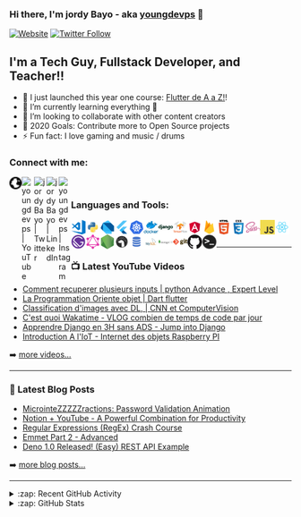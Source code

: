### Hi there, I'm jordy Bayo - aka [youngdevps][website] 👋

[![Website](https://img.shields.io/website?label=youngdevps.com&style=for-the-badge&url=https%3A%2F%2Fyoungdevps.com)](https://youngdevps.com)
[![Twitter Follow](https://img.shields.io/twitter/follow/youngdevps?color=1DA1F2&logo=twitter&style=for-the-badge)](https://twitter.com/intent/follow?original_referer=https%3A%2F%2Fgithub.com%2Fyoungdevps&screen_name=youngdevps)

## I'm a Tech Guy, Fullstack Developer, and Teacher!!

- 🔭 I just launched this year one course: [Flutter de A a Z!][course]!
- 🌱 I’m currently learning everything 🤣
- 👯 I’m looking to collaborate with other content creators
- 🥅 2020 Goals: Contribute more to Open Source projects
- ⚡ Fun fact: I love gaming and music / drums

### Connect with me:

[<img align="left" alt="youngdevps.com" width="22px" src="https://raw.githubusercontent.com/iconic/open-iconic/master/svg/globe.svg" />][website]
[<img align="left" alt="youngdevps | YouTube" width="22px" src="https://cdn.jsdelivr.net/npm/simple-icons@v3/icons/youtube.svg" />][youtube]
[<img align="left" alt="jordyBayo | Twitter" width="22px" src="https://cdn.jsdelivr.net/npm/simple-icons@v3/icons/twitter.svg" />][twitter]
[<img align="left" alt="jordyBayo | LinkedIn" width="22px" src="https://cdn.jsdelivr.net/npm/simple-icons@v3/icons/linkedin.svg" />][linkedin]
[<img align="left" alt="youngdevps | Instagram" width="22px" src="https://cdn.jsdelivr.net/npm/simple-icons@v3/icons/instagram.svg" />][instagram]

<br />

### Languages and Tools:

[<img align="left" alt="Visual Studio Code" width="26px" src="https://raw.githubusercontent.com/github/explore/80688e429a7d4ef2fca1e82350fe8e3517d3494d/topics/visual-studio-code/visual-studio-code.png" />][webdevplaylist]
[<img align="left" alt="Visual Studio Code" width="26px" src="https://raw.githubusercontent.com/github/explore/80688e429a7d4ef2fca1e82350fe8e3517d3494d/topics/python/python.png" />][webdevplaylist]
[<img align="left" alt="Visual Studio Code" width="26px" src="https://raw.githubusercontent.com/github/explore/80688e429a7d4ef2fca1e82350fe8e3517d3494d/topics/dart/dart.png" />][webdevplaylist]
[<img align="left" alt="Visual Studio Code" width="26px" src="https://raw.githubusercontent.com/github/explore/80688e429a7d4ef2fca1e82350fe8e3517d3494d/topics/flutter/flutter.png" />][webdevplaylist]
[<img align="left" alt="Visual Studio Code" width="26px" src="https://raw.githubusercontent.com/github/explore/80688e429a7d4ef2fca1e82350fe8e3517d3494d/topics/kubernetes/kubernetes.png" />][webdevplaylist]
[<img align="left" alt="Visual Studio Code" width="26px" src="https://raw.githubusercontent.com/github/explore/80688e429a7d4ef2fca1e82350fe8e3517d3494d/topics/docker/docker.png" />][webdevplaylist]
[<img align="left" alt="Visual Studio Code" width="26px" src="https://raw.githubusercontent.com/github/explore/80688e429a7d4ef2fca1e82350fe8e3517d3494d/topics/django/django.png" />][webdevplaylist]
[<img align="left" alt="Visual Studio Code" width="26px" src="https://raw.githubusercontent.com/github/explore/80688e429a7d4ef2fca1e82350fe8e3517d3494d/topics/tensorflow/tensorflow.png" />][webdevplaylist]
[<img align="left" alt="Visual Studio Code" width="26px" src="https://raw.githubusercontent.com/github/explore/80688e429a7d4ef2fca1e82350fe8e3517d3494d/topics/angular/angular.png" />][webdevplaylist]
[<img align="left" alt="Visual Studio Code" width="26px" src="https://raw.githubusercontent.com/github/explore/80688e429a7d4ef2fca1e82350fe8e3517d3494d/topics/firebase/firebase.png" />][webdevplaylist]
[<img align="left" alt="HTML5" width="26px" src="https://raw.githubusercontent.com/github/explore/80688e429a7d4ef2fca1e82350fe8e3517d3494d/topics/html/html.png" />][webdevplaylist]
[<img align="left" alt="CSS3" width="26px" src="https://raw.githubusercontent.com/github/explore/80688e429a7d4ef2fca1e82350fe8e3517d3494d/topics/css/css.png" />][cssplaylist]
[<img align="left" alt="Sass" width="26px" src="https://raw.githubusercontent.com/github/explore/80688e429a7d4ef2fca1e82350fe8e3517d3494d/topics/sass/sass.png" />][cssplaylist]
[<img align="left" alt="JavaScript" width="26px" src="https://raw.githubusercontent.com/github/explore/80688e429a7d4ef2fca1e82350fe8e3517d3494d/topics/javascript/javascript.png" />][jsplaylist]
[<img align="left" alt="React" width="26px" src="https://raw.githubusercontent.com/github/explore/80688e429a7d4ef2fca1e82350fe8e3517d3494d/topics/react/react.png" />][reactplaylist]
[<img align="left" alt="Gatsby" width="26px" src="https://raw.githubusercontent.com/github/explore/e94815998e4e0713912fed477a1f346ec04c3da2/topics/gatsby/gatsby.png" />][webdevplaylist]
[<img align="left" alt="GraphQL" width="26px" src="https://raw.githubusercontent.com/github/explore/80688e429a7d4ef2fca1e82350fe8e3517d3494d/topics/graphql/graphql.png" />][webdevplaylist]
[<img align="left" alt="Node.js" width="26px" src="https://raw.githubusercontent.com/github/explore/80688e429a7d4ef2fca1e82350fe8e3517d3494d/topics/nodejs/nodejs.png" />][webdevplaylist]
[<img align="left" alt="Deno" width="26px" src="https://raw.githubusercontent.com/github/explore/361e2821e2dea67711cde99c9c40ed357061cf27/topics/deno/deno.png" />][webdevplaylist]
[<img align="left" alt="SQL" width="26px" src="https://raw.githubusercontent.com/github/explore/80688e429a7d4ef2fca1e82350fe8e3517d3494d/topics/sql/sql.png" />][webdevplaylist]
[<img align="left" alt="MySQL" width="26px" src="https://raw.githubusercontent.com/github/explore/80688e429a7d4ef2fca1e82350fe8e3517d3494d/topics/mysql/mysql.png" />][webdevplaylist]
[<img align="left" alt="MongoDB" width="26px" src="https://raw.githubusercontent.com/github/explore/80688e429a7d4ef2fca1e82350fe8e3517d3494d/topics/mongodb/mongodb.png" />][webdevplaylist]
[<img align="left" alt="Git" width="26px" src="https://raw.githubusercontent.com/github/explore/80688e429a7d4ef2fca1e82350fe8e3517d3494d/topics/git/git.png" />][webdevplaylist]
[<img align="left" alt="GitHub" width="26px" src="https://raw.githubusercontent.com/github/explore/78df643247d429f6cc873026c0622819ad797942/topics/github/github.png" />][webdevplaylist]
[<img align="left" alt="Terminal" width="26px" src="https://raw.githubusercontent.com/github/explore/80688e429a7d4ef2fca1e82350fe8e3517d3494d/topics/terminal/terminal.png" />][webdevplaylist]

<br />
<br />

---

### 📺 Latest YouTube Videos

<!-- YOUTUBE:START -->
- [Comment recuperer plusieurs inputs | python Advance , Expert  Level](https://www.youtube.com/watch?v=3tG1jUQbuSI)
- [La Programmation Oriente objet     | Dart flutter](https://www.youtube.com/watch?v=NhWCEdja9W4)
- [Classification d'images avec DL,   | CNN et ComputerVision](https://www.youtube.com/watch?v=7k7ETzqOxn8)
- [C'est quoi Wakatime - VLOG combien de temps de code par jour](https://www.youtube.com/watch?v=V-J2OnZRC0I)
- [Apprendre Django en 3H sans ADS - Jump into Django](https://www.youtube.com/watch?v=lFF5jQeQuEs)
- [Introduction A l'IoT  - Internet des objets Raspberry PI](https://www.youtube.com/watch?v=lFF5jQeQuEs)
<!-- YOUTUBE:END -->

➡️ [more videos...](https://youtube.com/youngdevps)

---

### 📕 Latest Blog Posts

<!-- BLOG-POST-LIST:START -->
- [MicrointeZZZZZractions: Password Validation Animation](https://youngdevps.com/youngdevps/microinteractions-password-validation-animation-5629)
- [Notion + YouTube - A Powerful Combination for Productivity](https://youngdevps.com/youngdevps/notion-youtube-a-powerful-combination-for-productivity-1def)
- [Regular Expressions (RegEx) Crash Course](https://youngdevps.com/youngdevps/regular-expressions-regex-crash-course-248n)
- [Emmet Part 2 - Advanced](https://dev.to/youngdevps/emmet-part-2-advanced-4c65)
- [Deno 1.0 Released! (Easy) REST API Example](https://youngdevps.com/youngdevps/deno-1-0-released-easy-rest-api-example-2fbl)
<!-- BLOG-POST-LIST:END -->

➡️ [more blog posts...](https://youngdevps.com)

---

<details>
  <summary>:zap: Recent GitHub Activity</summary>
  
<!--START_SECTION:activity-->
1. ❌ Closed PR [#14](https://github.com/youngdevps/youngdevps/pull/14) in [youngdevps/youngdevps](https://github.com/youngdevps/youngdevps)
2. 🗣 Commented on [#14](https://github.com/youngdevps/youngdevps/issues/14) in [youngdevps/youngdevps](https://github.com/youngdevps/youngdevps)
3. ❌ Closed PR [#7](https://github.com/youngdevps/youngdevps/pull/7) in [youngdevps/youngdevps](https://github.com/youngdevps/youngdevps)
4. 🎉 Merged PR [#6](https://github.com/youngdevps/youngdevps/pull/6) in [youngdevps/youngdevps](https://github.com/youngdevps/youngdevps)
5. 💪 Opened PR [#259](https://github.com/florinpop17/app-ideas/pull/259) in [florinpop17/app-ideas](https://github.com/florinpop17/app-ideas)
<!--END_SECTION:activity-->

</details>

<details>
  <summary>:zap: GitHub Stats</summary>

  <img align="left" alt="youngdevps's GitHub Stats" src="https://github-readme-stats.youngdevps.vercel.app/api?username=youngdevps&show_icons=true&hide_border=true" />

</details>

[website]: https://youngdevps.com
[course]: http://vsCodeHero.com
[twitter]: https://twitter.com/jordyBayo
[youtube]: https://youtube.com/youngdevps
[instagram]: https://instagram.com/youngdevps
[linkedin]: https://linkedin.com/in/jordyBayo
[webdevplaylist]: https://www.youtube.com/playlist?list=PLkwxH9e_vrAJ0WbEsFA9W3I1W-g_BTsbt
[jsplaylist]: https://www.youtube.com/playlist?list=PLkwxH9e_vrALRJKu7wfXby3MKeflhTu6B
[cssplaylist]: https://www.youtube.com/playlist?list=PLkwxH9e_vrALSdvZuEh6gqQdmDoDIoqz4
[reactplaylist]: https://www.youtube.com/playlist?list=PLkwxH9e_vrAK4TdffpxKY3QGyHCpxFcQ0
